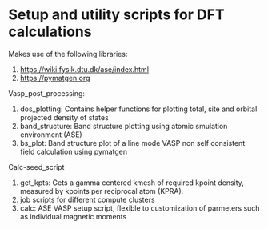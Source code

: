 # Setup and utility scripts for DFT calculations

Makes use of  the following libraries:
1. https://wiki.fysik.dtu.dk/ase/index.html
2. https://pymatgen.org

Vasp_post_processing:
1. dos_plotting: Contains helper functions for plotting total, site and orbital projected density of states 
2. band_structure: Band structure plotting using atomic smulation environment (ASE)
3. bs_plot: Band structure plot of a line mode VASP non self consistent field calculation using pymatgen

Calc-seed_script
1. get_kpts: Gets a gamma centered kmesh of required kpoint density, measured by kpoints per reciprocal atom (KPRA).
2. job scripts for different compute clusters
3. calc: ASE VASP setup script, flexible to customization of parmeters such as individual magnetic moments
